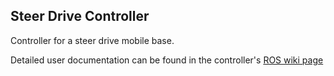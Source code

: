 ## Steer Drive Controller ##

Controller for a steer drive mobile base.

Detailed user documentation can be found in the controller's [ROS wiki page](http://wiki.ros.org/steer_drive_controller)
